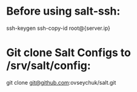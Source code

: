 # Before using salt-ssh:

ssh-keygen
ssh-copy-id root@{server.ip}

# Git clone Salt Configs to /srv/salt/config:
git clone git@github.com:ovseychuk/salt.git

